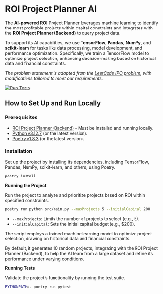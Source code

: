 # ROI Project Planner AI

The **AI-powered ROI** Project Planner leverages machine learning to identify the most profitable projects within
capital constraints and integrates with the **ROI Project Planner (Backend)** to query project data.

To support its AI capabilities, we use **TensorFlow**, **Pandas**, **NumPy**, and **scikit-learn** for tasks like data
processing, model development, and performance optimization. Specifically, we train a TensorFlow model to optimize
project selection, enhancing decision-making based on historical data and financial constraints.

_The problem statement is adapted from the [LeetCode IPO problem](https://leetcode.com/problems/ipo), with modifications
tailored to meet our requirements._

[![Run Tests](https://github.com/ranzyblessings/roi-project-planner-ai/actions/workflows/build-and-test.yaml/badge.svg)](https://github.com/ranzyblessings/roi-project-planner-ai/actions/workflows/build-and-test.yaml)

## How to Set Up and Run Locally

### Prerequisites

- [ROI Project Planner (Backend)](https://github.com/ranzyblessings/roi-project-planner) - Must be installed and running
  locally.
- [Python v3.12.7](https://www.python.org/) (or the latest version).
- [Poetry v1.8.3](https://python-poetry.org/docs/) (or the latest version).

### Installation

Set up the project by installing its dependencies, including TensorFlow, Pandas, NumPy, scikit-learn, and others, using
Poetry.

```bash
poetry install
```

**Running the Project**

Run the project to analyze and prioritize projects based on ROI within specified constraints.

```bash
poetry run python src/main.py --maxProjects 5 --initialCapital 200
```

- `--maxProjects`: Limits the number of projects to select (e.g., 5).
- `--initialCapital`: Sets the initial capital budget (e.g., $200).

The script employs a trained machine learning model to optimize project selection, drawing on historical data and
financial constraints.

By default, it generates 10 random projects, integrating with the ROI Project Planner (Backend),
to help the AI learn from a large dataset and refine its performance under varying conditions.

**Running Tests**

Validate the project’s functionality by running the test suite.

```bash
PYTHONPATH=. poetry run pytest
```
